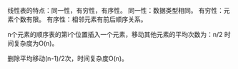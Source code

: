 线性表的特点：同一性，有穷性，有序性。
同一性：数据类型相同。
有穷性：元素个数有限。
有序性：相邻元素有前后顺序关系。

n个元素的顺序表的第i个位置插入一个元素，移动其他元素的平均次数为：n/2
时间复杂度为O(n)。

删除平均移动(n-1)/2次，时间复杂度O(n)。
